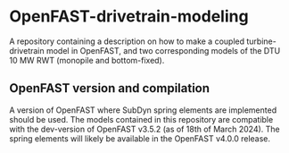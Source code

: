 # OpenFAST-drivetrain-modeling
A repository containing a description on how to make a coupled turbine-drivetrain model in OpenFAST, and two corresponding models of the DTU 10 MW RWT (monopile and bottom-fixed). 

## OpenFAST version and compilation
A version of OpenFAST where SubDyn spring elements are implemented should be used. The models contained in this repository are compatible with the dev-version of OpenFAST v3.5.2 (as of 18th of March 2024). 
The spring elements will likely be available in the OpenFAST v4.0.0 release. 
